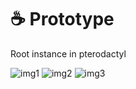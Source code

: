 # ☕ Prototype

Root instance in pterodactyl

![img1](https://i.ibb.co/1R5xWMF/1.png)
![img2](https://i.ibb.co/B4r5578/2.png)
![img3](https://i.ibb.co/2vcYJ1k/3.png)
